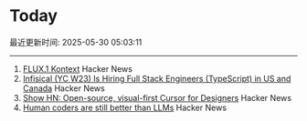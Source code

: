 # Today

最近更新时间: 2025-05-30 05:03:11

--- 
1. [FLUX.1 Kontext](https://bfl.ai/models/flux-kontext) Hacker News
2. [Infisical (YC W23) Is Hiring Full Stack Engineers (TypeScript) in US and Canada](https://www.ycombinator.com/companies/infisical/jobs/vGwCQVk-full-stack-engineer-us-canada) Hacker News
3. [Show HN: Open-source, visual-first Cursor for Designers](https://beta.onlook.com/) Hacker News
4. [Human coders are still better than LLMs](https://antirez.com/news/153) Hacker News
